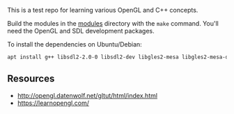 This is a test repo for learning various OpenGL and C++ concepts.

Build the modules in the [modules](modules/) directory with the `make` command. You'll need the OpenGL and SDL development packages.

To install the dependencies on Ubuntu/Debian:

```bash
apt install g++ libsdl2-2.0-0 libsdl2-dev libgles2-mesa libgles2-mesa-dev
```

## Resources

* http://opengl.datenwolf.net/gltut/html/index.html
* https://learnopengl.com/
